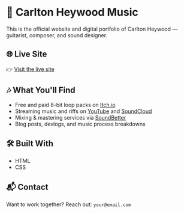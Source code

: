 # 🎸 Carlton Heywood Music

This is the official website and digital portfolio of Carlton Heywood — guitarist, composer, and sound designer.

## 🌐 Live Site
👉 [Visit the live site](https://yourusername.github.io/carltonheywoodmusic)

## 🎶 What You'll Find
- Free and paid 8-bit loop packs on [Itch.io](https://carltonheywood.itch.io)
- Streaming music and riffs on [YouTube](https://www.youtube.com/@CarltonHeywood) and [SoundCloud](https://soundcloud.com/carltonheywood)
- Mixing & mastering services via [SoundBetter](https://soundbetter.com/profiles/638658-carlton-heywood)
- Blog posts, devlogs, and music process breakdowns

## 🛠️ Built With
- HTML
- CSS

## 📬 Contact
Want to work together? Reach out: `your@email.com`
